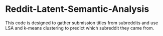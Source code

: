 # Reddit-Latent-Semantic-Analysis

This code is designed to gather submission titles from subreddits and use LSA and k-means clustering to predict which subreddit they came from.